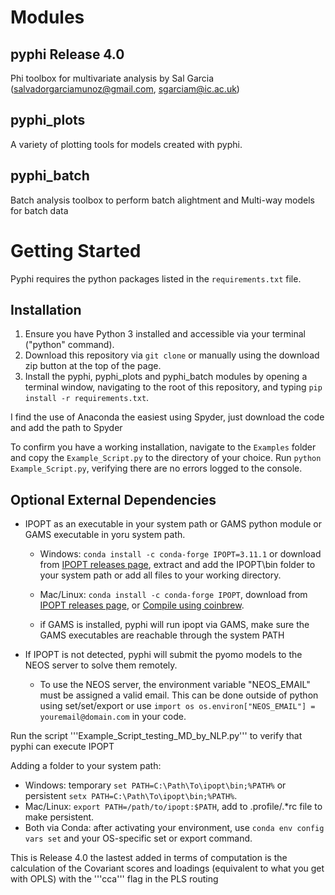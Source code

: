 # Modules
## pyphi Release 4.0
Phi toolbox for multivariate analysis by Sal Garcia (salvadorgarciamunoz@gmail.com, sgarciam@ic.ac.uk)

## pyphi_plots
A variety of plotting tools for models created with pyphi.

## pyphi_batch
Batch analysis toolbox to perform batch alightment and Multi-way models for batch data

# Getting Started
Pyphi requires the  python packages listed in the  ```requirements.txt``` file.

## Installation
1) Ensure you have Python 3 installed and accessible via your terminal ("python" command).
2) Download this repository via ```git clone``` or manually using the download zip button at the top of the page.
3) Install the pyphi, pyphi_plots and pyphi_batch modules by opening a terminal window, navigating to the root of this repository, and typing 
```pip install -r requirements.txt```.

I find the use of Anaconda the easiest using Spyder, just download the code and add the path to Spyder

To confirm you have a working installation, navigate to the ```Examples``` folder and copy the ```Example_Script.py``` to the directory of your choice. Run ```python Example_Script.py```, verifying there are no errors logged to the console.


## Optional External Dependencies
- IPOPT as an executable in your system path or GAMS python module or GAMS executable in yoru system path.
  - Windows: ```conda install -c conda-forge IPOPT=3.11.1``` or download from [IPOPT releases page](https://github.com/coin-or/Ipopt/releases), extract and add the IPOPT\bin folder to your system path or add all files to your working directory.
  - Mac/Linux: ```conda install -c conda-forge IPOPT```, download from [IPOPT releases page](https://github.com/coin-or/Ipopt/releases), or [Compile using coinbrew](https://coin-or.github.io/Ipopt/INSTALL.html#COINBREW).
  
  - if GAMS is installed, pyphi will run ipopt via GAMS, make sure the GAMS executables are reachable through the system PATH

- If IPOPT is not detected, pyphi will submit the pyomo models to the NEOS server to solve them remotely.
  - To use the NEOS server, the environment variable "NEOS_EMAIL" must be assigned a valid email. This can be done outside of python using set/set/export or use ```import os
  os.environ["NEOS_EMAIL"] = youremail@domain.com```
  in your code.


Run the script '''Example_Script_testing_MD_by_NLP.py''' to verify that pyphi can execute IPOPT

Adding a folder to your system path:
 - Windows: temporary ```set PATH=C:\Path\To\ipopt\bin;%PATH%``` or persistent ```setx PATH=C:\Path\To\ipopt\bin;%PATH%```.
 - Mac/Linux: ```export PATH=/path/to/ipopt:$PATH```, add to .profile/.*rc file to make persistent.
 - Both via Conda: after activating your environment, use ```conda env config vars set``` and your OS-specific set or export command.

This is Release 4.0 the lastest added in terms of computation is the calculation of the Covariant scores and loadings (equivalent to what you get with OPLS) with the '''cca''' flag in the PLS routing